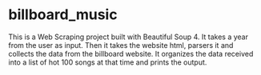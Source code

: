 <h1>billboard_music</h1>
<p>This is a Web Scraping project built with Beautiful Soup 4. It takes a year from the user as input. Then it takes the website html, parsers it and collects the data from the billboard website. It organizes the data received into a list of hot 100 songs at that time and prints the output.</p>
